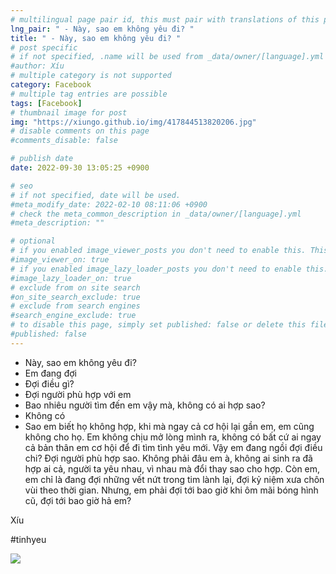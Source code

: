```yaml
---
# multilingual page pair id, this must pair with translations of this page. (This name must be unique)
lng_pair: " - Này, sao em không yêu đi? "
title: " - Này, sao em không yêu đi? "
# post specific
# if not specified, .name will be used from _data/owner/[language].yml
#author: Xíu
# multiple category is not supported
category: Facebook
# multiple tag entries are possible
tags: [Facebook]
# thumbnail image for post
img: "https://xiungo.github.io/img/417844513820206.jpg"
# disable comments on this page
#comments_disable: false

# publish date
date: 2022-09-30 13:05:25 +0900

# seo
# if not specified, date will be used.
#meta_modify_date: 2022-02-10 08:11:06 +0900
# check the meta_common_description in _data/owner/[language].yml
#meta_description: ""

# optional
# if you enabled image_viewer_posts you don't need to enable this. This is only if image_viewer_posts = false
#image_viewer_on: true
# if you enabled image_lazy_loader_posts you don't need to enable this. This is only if image_lazy_loader_posts = false
#image_lazy_loader_on: true
# exclude from on site search
#on_site_search_exclude: true
# exclude from search engines
#search_engine_exclude: true
# to disable this page, simply set published: false or delete this file
#published: false
---
```


<!-- outline-start -->

- Này, sao em không yêu đi?
- Em đang đợi
- Đợi điều gì?
- Đợi người phù hợp với em
- Bao nhiêu người tìm đến em vậy mà, không có ai hợp sao?
- Không có
- Sao em biết họ không hợp, khi mà ngay cả cơ hội lại gần em, em cũng không cho họ. Em không chịu mở lòng mình ra, không có bất cứ ai ngay cả bản thân em cơ hội để đi tìm tình yêu mới. Vậy em đang ngồi đợi điều chi? Đợi người phù hợp sao. Không phải đâu em à, không ai sinh ra đã hợp ai cả, người ta yêu nhau, vì nhau mà đổi thay sao cho hợp. Còn em, em chỉ là đang đợi những vết nứt trong tim lành lại, đợi kỷ niệm xưa chôn vùi theo thời gian. Nhưng, em phải đợi tới bao giờ khi ôm mãi bóng hình cũ, đợi tới bao giờ hả em?

Xíu

#tinhyeu

<!-- outline-end -->

<img src= "https://xiungo.github.io/img/417844513820206.jpg">